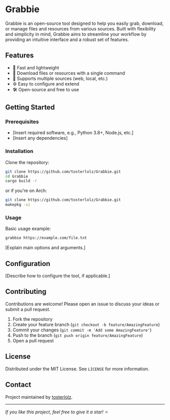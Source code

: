 # Grabbie

Grabbie is an open-source tool designed to help you easily grab, download, or manage files and resources from various sources. Built with flexibility and simplicity in mind, Grabbie aims to streamline your workflow by providing an intuitive interface and a robust set of features.

## Features

- 🚀 Fast and lightweight
- 📁 Download files or resources with a single command
- 🔗 Supports multiple sources (web, local, etc.)
- ⚙️ Easy to configure and extend
- 🛠️ Open-source and free to use

## Getting Started

### Prerequisites

- [Insert required software, e.g., Python 3.8+, Node.js, etc.]
- [Insert any dependencies]

### Installation

Clone the repository:

```bash
git clone https://github.com/tosterlolz/Grabbie.git
cd Grabbie
cargo build -r
```

or if you're on Arch:
```bash
git clone https://github.com/tosterlolz/Grabbie.git
makepkg -si
```

### Usage

Basic usage example:

```bash
grabbie https://example.com/file.txt
```

[Explain main options and arguments.]

## Configuration

[Describe how to configure the tool, if applicable.]

## Contributing

Contributions are welcome! Please open an issue to discuss your ideas or submit a pull request.

1. Fork the repository
2. Create your feature branch (`git checkout -b feature/AmazingFeature`)
3. Commit your changes (`git commit -m 'Add some AmazingFeature'`)
4. Push to the branch (`git push origin feature/AmazingFeature`)
5. Open a pull request

## License

Distributed under the MIT License. See `LICENSE` for more information.

## Contact

Project maintained by [tosterlolz](https://github.com/tosterlolz).

---

_If you like this project, feel free to give it a star! ⭐_